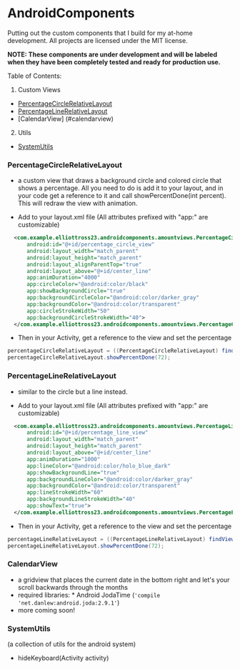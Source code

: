 # AndroidComponents

Putting out the custom components that  I build for my at-home development. 
All projects are licensed under the MIT license.

**NOTE: These components are under development and will be labeled when they have been completely tested and ready for production use.**

Table of Contents:

1. Custom Views
  - [PercentageCircleRelativeLayout](#percentagecirclerelativelayout)
  - [PercentageLineRelativeLayout](#percentagelinerelativelayout)
  - [CalendarView] (#calendarview)
2. Utils
  - [SystemUtils](#systemutils)

### PercentageCircleRelativeLayout 
-  a custom view that draws a background circle and colored circle that shows a percentage. All you need to do is add it to your layout, and in your code get a reference to it and call showPercentDone(int percent). This will redraw the view with animation.

- Add to your layout.xml file (All attributes prefixed with "app:" are customizable)
```xml
  <com.example.elliottross23.androidcomponents.amountviews.PercentageCircleRelativeLayout
      android:id="@+id/percentage_circle_view"
      android:layout_width="match_parent"
      android:layout_height="match_parent"
      android:layout_alignParentTop="true"
      android:layout_above="@+id/center_line"
      app:animDuration="4000"
      app:circleColor="@android:color/black"
      app:showBackgroundCircle="true"
      app:backgroundCircleColor="@android:color/darker_gray"
      app:backgroundColor="@android:color/transparent"
      app:circleStrokeWidth="50"
      app:backgroundCircleStrokeWidth="40">
  </com.example.elliottross23.androidcomponents.amountviews.PercentageCircleRelativeLayout>
```
- Then in your Activity, get a reference to the view and set the percentage
```java
percentageCircleRelativeLayout = ((PercentageCircleRelativeLayout) findViewById(R.id.percentage_circle_view));
percentageCircleRelativeLayout.showPercentDone(72);
```

### PercentageLineRelativeLayout
- similar to the circle but a line instead.

- Add to your layout.xml file (All attributes prefixed with "app:" are customizable)
```xml
  <com.example.elliottross23.androidcomponents.amountviews.PercentageLineRelativeLayout
      android:id="@+id/percentage_line_view"
      android:layout_width="match_parent"
      android:layout_height="match_parent"
      android:layout_above="@+id/center_line"
      app:animDuration="1000"
      app:lineColor="@android:color/holo_blue_dark"
      app:showBackgroundLine="true"
      app:backgroundLineColor="@android:color/darker_gray"
      app:backgroundColor="@android:color/transparent"
      app:lineStrokeWidth="60"
      app:backgroundLineStrokeWidth="40"
      app:showText="true">
  </com.example.elliottross23.androidcomponents.amountviews.PercentageLineRelativeLayout>
```

- Then in your Activity, get a reference to the view and set the percentage
```java
percentageLineRelativeLayout = ((PercentageLineRelativeLayout) findViewById(R.id.percentage_line_view));
percentageLineRelativeLayout.showPercentDone(72);
```

### CalendarView
- a gridview that places the current date in the bottom right and let's your scroll backwards through the months
- required libraries: 
      * Android JodaTime (``` 'compile 'net.danlew:android.joda:2.9.1' ```)
- more coming soon!

### SystemUtils
(a collection of utils for the android system)
- hideKeyboard(Activity activity)
